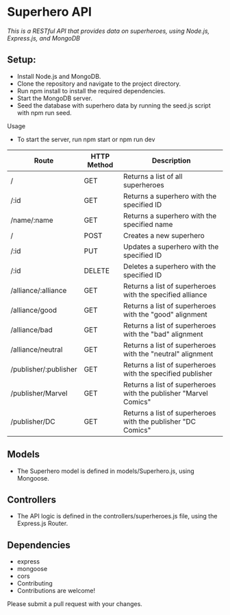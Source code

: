 # Superhero API

*This is a RESTful API that provides data on superheroes, using Node.js, Express.js, and MongoDB*

## Setup:
* Install Node.js and MongoDB.
* Clone the repository and navigate to the project directory.
* Run npm install to install the required dependencies.
* Start the MongoDB server.
* Seed the database with superhero data by running the seed.js script with npm run seed.

Usage
* To start the server, run npm start or npm run dev

| Route                 | HTTP Method | Description                                                     |
|-----------------------|-------------|-----------------------------------------------------------------|
| /                     | GET         | Returns a list of all superheroes                               |
| /:id                  | GET         | Returns a superhero with the specified ID                       |
| /name/:name           | GET         | Returns a superhero with the specified name                     |
| /                     | POST        | Creates a new superhero                                          |
| /:id                  | PUT         | Updates a superhero with the specified ID                       |
| /:id                  | DELETE      | Deletes a superhero with the specified ID                       |
| /alliance/:alliance   | GET         | Returns a list of superheroes with the specified alliance       |
| /alliance/good        | GET         | Returns a list of superheroes with the "good" alignment          |
| /alliance/bad         | GET         | Returns a list of superheroes with the "bad" alignment           |
| /alliance/neutral     | GET         | Returns a list of superheroes with the "neutral" alignment       |
| /publisher/:publisher | GET         | Returns a list of superheroes with the specified publisher      |
| /publisher/Marvel     | GET         | Returns a list of superheroes with the publisher "Marvel Comics" |
| /publisher/DC         | GET         | Returns a list of superheroes with the publisher "DC Comics"     |


## Models
* The Superhero model is defined in models/Superhero.js, using Mongoose.

## Controllers
* The API logic is defined in the controllers/superheroes.js file, using the Express.js Router.

## Dependencies
* express
* mongoose
* cors
* Contributing
* Contributions are welcome! 

Please submit a pull request with your changes.
